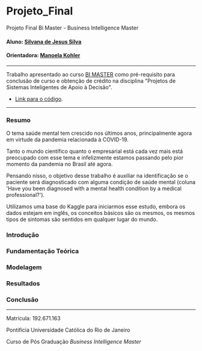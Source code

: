# Projeto_Final
Projeto Final Bi Master - Business Intelligence Master
#### Aluno: [Silvana de Jesus Silva](https://github.com/link_do_github)
#### Orientadora: [Manoela Kohler](https://github.com/manoelakohler)
---

Trabalho apresentado ao curso [BI MASTER](https://ica.puc-rio.ai/bi-master) como pré-requisito para conclusão de curso e obtenção de crédito na disciplina "Projetos de Sistemas Inteligentes de Apoio à Decisão".

<!-- para os links a seguir, caso os arquivos estejam no mesmo repositório que este README, não há necessidade de incluir o link completo: basta incluir o nome do arquivo, com extensão, que o GitHub completa o link corretamente -->
- [Link para o código](https://github.com/link_do_repositorio). <!-- caso não aplicável, remover esta linha -->

---

### Resumo

O tema saúde mental tem crescido nos últimos anos, principalmente agora em virtude da pandemia relacionada à COVID-19.

Tanto o mundo científico quanto o empresarial está cada vez mais está preocupado com esse tema e infelizmente estamos passando pelo pior momento da pandemia no Brasil até agora.

Pensando nisso, o objetivo desse trabalho é auxiliar na identificação se o paciente será diagnosticado com alguma condição de saúde mental (coluna 'Have you been diagnosed with a mental health condition by a medical professional?').

Utilizamos uma base do Kaggle para iniciarmos esse estudo, embora os dados estejam em inglês,  os conceitos básicos são os mesmos, os mesmos tipos de sintomas são sentidos em qualquer lugar do mundo.

### Introdução

### Fundamentação Teórica

### Modelagem

### Resultados

### Conclusão
---

Matrícula: 192.671.163

Pontifícia Universidade Católica do Rio de Janeiro

Curso de Pós Graduação *Business Intelligence Master*
